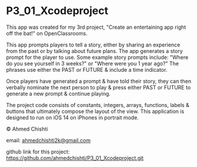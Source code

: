 # P3_01_Xcodeproject

This app was created for my 3rd project, "Create an entertaining app right off the bat!" on OpenClassrooms.

This app prompts players to tell a story, either by sharing an experience from the past or by talking about future plans. The app generates a story prompt for the player to use.
Some example story prompts include: "Where do you see yourself in 3 weeks?" or "Where were you 1 year ago?" The phrases use either the PAST or FUTURE & include a time indicator.

Once players have generated a prompt & have told their story, they can then verbally nominate the next person to play & press either PAST or FUTURE to generate a new prompt 
& continue playing.

The project code consists of constants, integers, arrays, functions, labels & buttons that ultimately compose the layout of the view. This application is designed to run on iOS 14
on iPhones in portrait mode. 

© Ahmed Chishti

email: ahmedchishti2k@gmail.com

github link for this project:
https://github.com/ahmedchishti/P3_01_Xcodeproject.git
